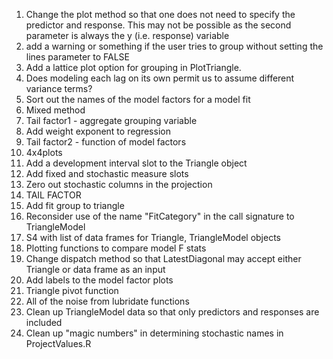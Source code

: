 1. Change the plot method so that one does not need to specify the predictor and response. This may not be possible as the second parameter is always the y (i.e. response) variable
2. add a warning or something if the user tries to group without setting the lines parameter to FALSE
3. Add a lattice plot option for grouping in PlotTriangle.
4. Does modeling each lag on its own permit us to assume different variance terms?
5. Sort out the names of the model factors for a model fit
6. Mixed method
7. Tail factor1 - aggregate grouping variable
8. Add weight exponent to regression
9. Tail factor2 - function of model factors
10. 4x4plots
11. Add a development interval slot to the Triangle object
12. Add fixed and stochastic measure slots
13. Zero out stochastic columns in the projection
14. TAIL FACTOR
15. Add fit group to triangle
16. Reconsider use of the name "FitCategory" in the call signature to TriangleModel
17. S4 with list of data frames for Triangle, TriangleModel objects
18. Plotting functions to compare model F stats
19. Change dispatch method so that LatestDiagonal may accept either Triangle or data frame as an input
20. Add labels to the model factor plots
21. Triangle pivot function
22. All of the noise from lubridate functions
23. Clean up TriangleModel data so that only predictors and responses are included
24. Clean up "magic numbers" in determining stochastic names in ProjectValues.R